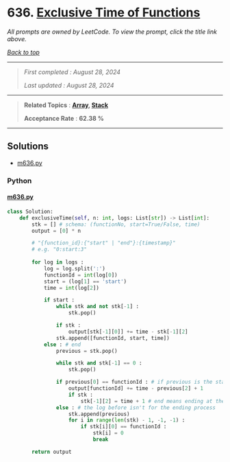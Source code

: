 # 636. [Exclusive Time of Functions](<https://leetcode.com/problems/exclusive-time-of-functions>)

*All prompts are owned by LeetCode. To view the prompt, click the title link above.*

*[Back to top](<../README.md>)*

------

> *First completed : August 28, 2024*
>
> *Last updated : August 28, 2024*

------

> **Related Topics** : **[Array](<by_topic/Array.md>), [Stack](<by_topic/Stack.md>)**
>
> **Acceptance Rate** : **62.38 %**

------

## Solutions

- [m636.py](<../my-submissions/m636.py>)
### Python
#### [m636.py](<../my-submissions/m636.py>)
```Python
class Solution:
    def exclusiveTime(self, n: int, logs: List[str]) -> List[int]:
        stk = [] # schema: (functionNo, start=True/False, time)
        output = [0] * n

        # "{function_id}:{"start" | "end"}:{timestamp}"
        # e.g. "0:start:3"
        
        for log in logs :
            log = log.split(':')
            functionId = int(log[0])
            start = (log[1] == 'start')
            time = int(log[2])

            if start :
                while stk and not stk[-1] :
                    stk.pop()

                if stk :
                    output[stk[-1][0]] += time - stk[-1][2]
                stk.append([functionId, start, time])
            else : # end
                previous = stk.pop()

                while stk and stk[-1] == 0 :
                    stk.pop()

                if previous[0] == functionId : # if previous is the start of the current process
                    output[functionId] += time - previous[2] + 1
                    if stk :
                        stk[-1][2] = time + 1 # end means ending at the end of time ___
                else : # the log before isn't for the ending process
                    stk.append(previous)
                    for i in range(len(stk) - 1, -1, -1) :
                        if stk[i][0] == functionId :
                            stk[i] = 0
                            break

        return output

```

